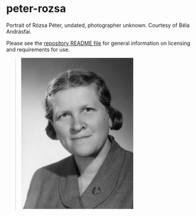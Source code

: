# peter-rozsa

Portrait of Rózsa Péter, undated, photographer unknown. Courtesy of Béla
Andrásfai.

Please see the [repository README file](https://github.com/OpenLogicProject/photos/blob/master/README.md) for general information on licensing and requirements for use.

> ![peter-rozsa](https://github.com/OpenLogicProject/photos/blob/master/peter-rozsa/peter-rozsa-small.png)